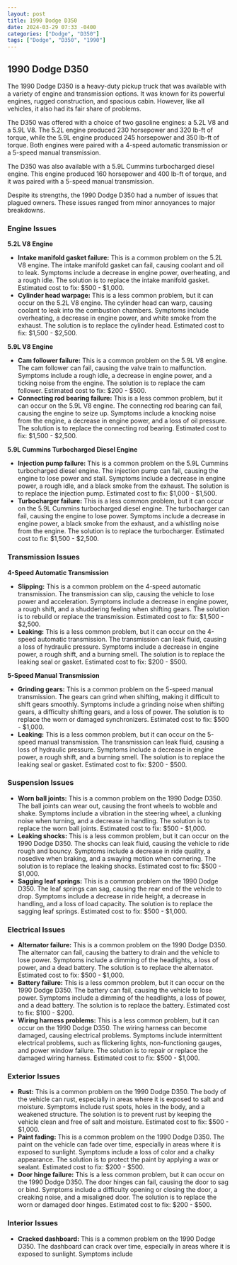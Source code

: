 ```yaml
---
layout: post
title: 1990 Dodge D350
date: 2024-03-29 07:33 -0400
categories: ["Dodge", "D350"]
tags: ["Dodge", "D350", "1990"]
---
```

## 1990 Dodge D350

The 1990 Dodge D350 is a heavy-duty pickup truck that was available with a variety of engine and transmission options. It was known for its powerful engines, rugged construction, and spacious cabin. However, like all vehicles, it also had its fair share of problems.

The D350 was offered with a choice of two gasoline engines: a 5.2L V8 and a 5.9L V8. The 5.2L engine produced 230 horsepower and 320 lb-ft of torque, while the 5.9L engine produced 245 horsepower and 350 lb-ft of torque. Both engines were paired with a 4-speed automatic transmission or a 5-speed manual transmission.

The D350 was also available with a 5.9L Cummins turbocharged diesel engine. This engine produced 160 horsepower and 400 lb-ft of torque, and it was paired with a 5-speed manual transmission.

Despite its strengths, the 1990 Dodge D350 had a number of issues that plagued owners. These issues ranged from minor annoyances to major breakdowns.

### Engine Issues

**5.2L V8 Engine**

* **Intake manifold gasket failure:** This is a common problem on the 5.2L V8 engine. The intake manifold gasket can fail, causing coolant and oil to leak. Symptoms include a decrease in engine power, overheating, and a rough idle. The solution is to replace the intake manifold gasket. Estimated cost to fix: $500 - $1,000.
* **Cylinder head warpage:** This is a less common problem, but it can occur on the 5.2L V8 engine. The cylinder head can warp, causing coolant to leak into the combustion chambers. Symptoms include overheating, a decrease in engine power, and white smoke from the exhaust. The solution is to replace the cylinder head. Estimated cost to fix: $1,500 - $2,500.

**5.9L V8 Engine**

* **Cam follower failure:** This is a common problem on the 5.9L V8 engine. The cam follower can fail, causing the valve train to malfunction. Symptoms include a rough idle, a decrease in engine power, and a ticking noise from the engine. The solution is to replace the cam follower. Estimated cost to fix: $200 - $500.
* **Connecting rod bearing failure:** This is a less common problem, but it can occur on the 5.9L V8 engine. The connecting rod bearing can fail, causing the engine to seize up. Symptoms include a knocking noise from the engine, a decrease in engine power, and a loss of oil pressure. The solution is to replace the connecting rod bearing. Estimated cost to fix: $1,500 - $2,500.

**5.9L Cummins Turbocharged Diesel Engine**

* **Injection pump failure:** This is a common problem on the 5.9L Cummins turbocharged diesel engine. The injection pump can fail, causing the engine to lose power and stall. Symptoms include a decrease in engine power, a rough idle, and a black smoke from the exhaust. The solution is to replace the injection pump. Estimated cost to fix: $1,000 - $1,500.
* **Turbocharger failure:** This is a less common problem, but it can occur on the 5.9L Cummins turbocharged diesel engine. The turbocharger can fail, causing the engine to lose power. Symptoms include a decrease in engine power, a black smoke from the exhaust, and a whistling noise from the engine. The solution is to replace the turbocharger. Estimated cost to fix: $1,500 - $2,500.

### Transmission Issues

**4-Speed Automatic Transmission**

* **Slipping:** This is a common problem on the 4-speed automatic transmission. The transmission can slip, causing the vehicle to lose power and acceleration. Symptoms include a decrease in engine power, a rough shift, and a shuddering feeling when shifting gears. The solution is to rebuild or replace the transmission. Estimated cost to fix: $1,500 - $2,500.
* **Leaking:** This is a less common problem, but it can occur on the 4-speed automatic transmission. The transmission can leak fluid, causing a loss of hydraulic pressure. Symptoms include a decrease in engine power, a rough shift, and a burning smell. The solution is to replace the leaking seal or gasket. Estimated cost to fix: $200 - $500.

**5-Speed Manual Transmission**

* **Grinding gears:** This is a common problem on the 5-speed manual transmission. The gears can grind when shifting, making it difficult to shift gears smoothly. Symptoms include a grinding noise when shifting gears, a difficulty shifting gears, and a loss of power. The solution is to replace the worn or damaged synchronizers. Estimated cost to fix: $500 - $1,000.
* **Leaking:** This is a less common problem, but it can occur on the 5-speed manual transmission. The transmission can leak fluid, causing a loss of hydraulic pressure. Symptoms include a decrease in engine power, a rough shift, and a burning smell. The solution is to replace the leaking seal or gasket. Estimated cost to fix: $200 - $500.

### Suspension Issues

* **Worn ball joints:** This is a common problem on the 1990 Dodge D350. The ball joints can wear out, causing the front wheels to wobble and shake. Symptoms include a vibration in the steering wheel, a clunking noise when turning, and a decrease in handling. The solution is to replace the worn ball joints. Estimated cost to fix: $500 - $1,000.
* **Leaking shocks:** This is a less common problem, but it can occur on the 1990 Dodge D350. The shocks can leak fluid, causing the vehicle to ride rough and bouncy. Symptoms include a decrease in ride quality, a nosedive when braking, and a swaying motion when cornering. The solution is to replace the leaking shocks. Estimated cost to fix: $500 - $1,000.
* **Sagging leaf springs:** This is a common problem on the 1990 Dodge D350. The leaf springs can sag, causing the rear end of the vehicle to drop. Symptoms include a decrease in ride height, a decrease in handling, and a loss of load capacity. The solution is to replace the sagging leaf springs. Estimated cost to fix: $500 - $1,000.

### Electrical Issues

* **Alternator failure:** This is a common problem on the 1990 Dodge D350. The alternator can fail, causing the battery to drain and the vehicle to lose power. Symptoms include a dimming of the headlights, a loss of power, and a dead battery. The solution is to replace the alternator. Estimated cost to fix: $500 - $1,000.
* **Battery failure:** This is a less common problem, but it can occur on the 1990 Dodge D350. The battery can fail, causing the vehicle to lose power. Symptoms include a dimming of the headlights, a loss of power, and a dead battery. The solution is to replace the battery. Estimated cost to fix: $100 - $200.
* **Wiring harness problems:** This is a less common problem, but it can occur on the 1990 Dodge D350. The wiring harness can become damaged, causing electrical problems. Symptoms include intermittent electrical problems, such as flickering lights, non-functioning gauges, and power window failure. The solution is to repair or replace the damaged wiring harness. Estimated cost to fix: $500 - $1,000.

### Exterior Issues

* **Rust:** This is a common problem on the 1990 Dodge D350. The body of the vehicle can rust, especially in areas where it is exposed to salt and moisture. Symptoms include rust spots, holes in the body, and a weakened structure. The solution is to prevent rust by keeping the vehicle clean and free of salt and moisture. Estimated cost to fix: $500 - $1,000.
* **Paint fading:** This is a common problem on the 1990 Dodge D350. The paint on the vehicle can fade over time, especially in areas where it is exposed to sunlight. Symptoms include a loss of color and a chalky appearance. The solution is to protect the paint by applying a wax or sealant. Estimated cost to fix: $200 - $500.
* **Door hinge failure:** This is a less common problem, but it can occur on the 1990 Dodge D350. The door hinges can fail, causing the door to sag or bind. Symptoms include a difficulty opening or closing the door, a creaking noise, and a misaligned door. The solution is to replace the worn or damaged door hinges. Estimated cost to fix: $200 - $500.

### Interior Issues

* **Cracked dashboard:** This is a common problem on the 1990 Dodge D350. The dashboard can crack over time, especially in areas where it is exposed to sunlight. Symptoms include
